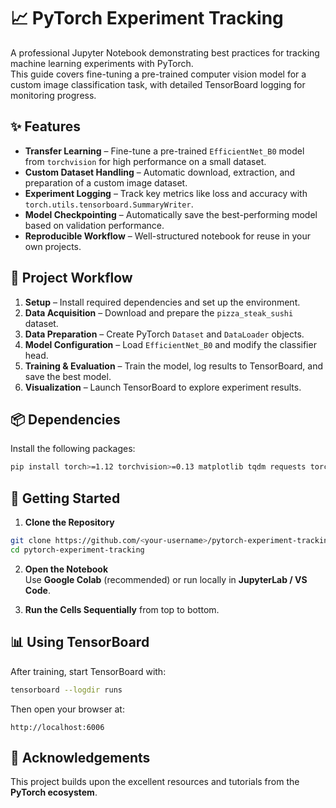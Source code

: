 # 📈 PyTorch Experiment Tracking

A professional Jupyter Notebook demonstrating best practices for tracking machine learning experiments with PyTorch.  
This guide covers fine-tuning a pre-trained computer vision model for a custom image classification task, with detailed TensorBoard logging for monitoring progress.

## ✨ Features

- **Transfer Learning** – Fine-tune a pre-trained `EfficientNet_B0` model from `torchvision` for high performance on a small dataset.
- **Custom Dataset Handling** – Automatic download, extraction, and preparation of a custom image dataset.
- **Experiment Logging** – Track key metrics like loss and accuracy with `torch.utils.tensorboard.SummaryWriter`.
- **Model Checkpointing** – Automatically save the best-performing model based on validation performance.
- **Reproducible Workflow** – Well-structured notebook for reuse in your own projects.

## 📁 Project Workflow

1. **Setup** – Install required dependencies and set up the environment.  
2. **Data Acquisition** – Download and prepare the `pizza_steak_sushi` dataset.  
3. **Data Preparation** – Create PyTorch `Dataset` and `DataLoader` objects.  
4. **Model Configuration** – Load `EfficientNet_B0` and modify the classifier head.  
5. **Training & Evaluation** – Train the model, log results to TensorBoard, and save the best model.  
6. **Visualization** – Launch TensorBoard to explore experiment results.  

## 📦 Dependencies

Install the following packages:

```bash
pip install torch>=1.12 torchvision>=0.13 matplotlib tqdm requests torchinfo tensorboard
```

## 🚀 Getting Started

1. **Clone the Repository**
```bash
git clone https://github.com/<your-username>/pytorch-experiment-tracking.git
cd pytorch-experiment-tracking
```

2. **Open the Notebook**  
   Use **Google Colab** (recommended) or run locally in **JupyterLab / VS Code**.

3. **Run the Cells Sequentially** from top to bottom.

## 📊 Using TensorBoard

After training, start TensorBoard with:

```bash
tensorboard --logdir runs
```

Then open your browser at:

```
http://localhost:6006
```

## 🙏 Acknowledgements

This project builds upon the excellent resources and tutorials from the **PyTorch ecosystem**.
